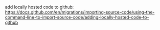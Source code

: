 add locally hosted code to github:
https://docs.github.com/en/migrations/importing-source-code/using-the-command-line-to-import-source-code/adding-locally-hosted-code-to-github